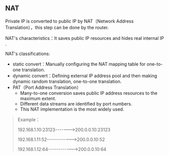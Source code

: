 ## NAT

Private IP is converted to public IP  by NAT（Network Address Translation），this step can be done by the router.

NAT's characteristics：It saves public IP resources and hides real internal IP .

NAT's classifications:

- static convert：Manually configuring the NAT mapping table for one-to-one translation.
- dynamic convert：Defining external IP address pool and then making dynamic random translation, one-to-one translation.
- PAT（Port Address Translation） 
  - Many-to-one conversion saves public IP address resources to the maximum extent.
  - Different data streams are identified by port numbers.
  - This NAT implementation is the most widely used.

> Example：
>
> 192.168.1.10:23123------->200.0.0.10:23123
>
> 192.168.1.11:52------------>200.0.0.10:52
>
> 192.168.1.12:64------------>200.0.0.10:64